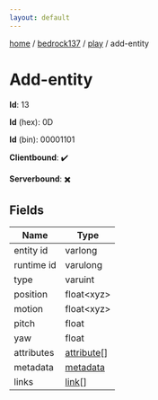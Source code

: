 ```yaml
---
layout: default
---
```


[home](/)  /  [bedrock137](/protocol/bedrock137)  /  [play](/protocol/bedrock137/play)  /  add-entity

# Add-entity

**Id**: 13

**Id** (hex): 0D

**Id** (bin): 00001101

**Clientbound**: ✔️

**Serverbound**: ✖️

## Fields

Name | Type
---|---
entity id | varlong
runtime id | varulong
type | varuint
position | float&lt;xyz&gt;
motion | float&lt;xyz&gt;
pitch | float
yaw | float
attributes | [attribute](/protocol/bedrock137/types/attribute)[]
metadata | [metadata](/protocol/bedrock137/metadata)
links | [link](/protocol/bedrock137/types/link)[]

